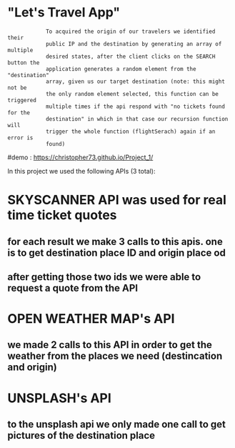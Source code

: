 # "Let's Travel App"

    
                To acquired the origin of our travelers we identified their
                public IP and the destination by generating an array of multiple
                desired states, after the client clicks on the SEARCH button the
                application generates a random element from the "destination"
                array, given us our target destination (note: this might not be
                the only random element selected, this function can be triggered
                multiple times if the api respond with "no tickets found for the
                destination" in which in that case our recursion function will
                trigger the whole function (flightSerach) again if an error is
                found)
             

#demo : https://christopher73.github.io/Project_1/

In this project we used the following APIs (3 total):

# SKYSCANNER API was used for real time ticket quotes

## for each result we make 3 calls to this apis. one is to get destination place ID and origin place od

## after getting those two ids we were able to request a quote from the API

# OPEN WEATHER MAP's API

## we made 2 calls to this API in order to get the weather from the places we need (destincation and origin)

# UNSPLASH's API

## to the unsplash api we only made one call to get pictures of the destination place

